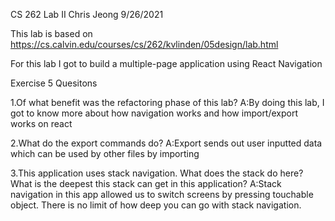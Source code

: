 CS 262 Lab II
Chris Jeong
9/26/2021

This lab is based on https://cs.calvin.edu/courses/cs/262/kvlinden/05design/lab.html

For this lab I got to build a multiple-page application using React Navigation

Exercise 5 Quesitons

1.Of what benefit was the refactoring phase of this lab?
A:By doing this lab, I got to know more about how navigation works and how import/export works on react

2.What do the export commands do?
A:Export sends out user inputted data which can be used by other files by importing

3.This application uses stack navigation. What does the stack do here? What is the deepest this stack can get in this application?
A:Stack navigation in this app allowed us to switch screens by pressing touchable object. There is no limit of how deep you can go with stack navigation.



